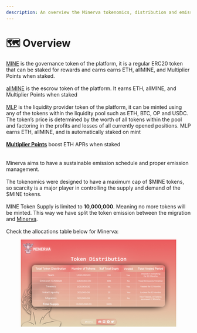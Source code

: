 ```yaml
---
description: An overview the Minerva tokenomics, distribution and emission schedule.
---
```


# 🗺 Overview

[MINE](mine.md) is the governance token of the platform, it is a regular ERC20 token that can be staked for rewards and earns earns ETH, allMINE, and Multiplier Points when staked.\
\
[allMINE](allmine.md) is the escrow token of the platform. It earns ETH, allMINE, and Multiplier Points when staked \
\
[MLP](mlp/) is the liquidity provider token of the platform, it can be minted using any of the tokens within the liquidity pool such as ETH, BTC, OP and USDC. The token’s price is determined by the worth of all tokens within the pool and factoring in the profits and losses of all currently opened positions. MLP earns ETH, allMINE, and is automatically staked on mint\
\
[**Multiplier Points**](../core-features/rewards.md#multiplier-points) boost ETH APRs when staked\
\
\
Minerva aims to have a sustainable emission schedule and proper emission management.\
\
The tokenomics were designed to have a maximum cap of $MINE tokens, so scarcity is a major player in controlling the supply and demand of the $MINE tokens.\
\
MINE Token Supply is limited to **10,000,000**. Meaning no more tokens will be minted. This way we have split the token emission between the migration and [Minerva](http://minerva.money/).\
\
Check the allocations table below for Minerva:

<figure><img src="../.gitbook/assets/Token_Distribution_Banner_2.jpg" alt=""><figcaption></figcaption></figure>

